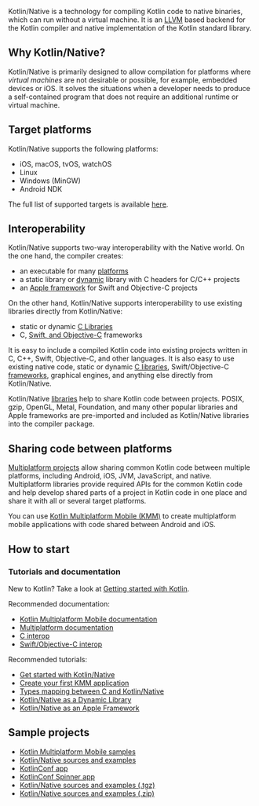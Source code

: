 [//]: # (title: Kotlin Native)

Kotlin/Native is a technology for compiling Kotlin code to native binaries, which can run without a virtual machine.
It is an [LLVM](https://llvm.org/) based backend for the Kotlin compiler and native implementation of the Kotlin standard
library.

## Why Kotlin/Native?

Kotlin/Native is primarily designed to allow compilation for platforms where *virtual machines* are not
desirable or possible, for example, embedded devices or iOS.
It solves the situations when a developer needs to produce a 
self-contained program that does not require an additional runtime or virtual machine.

## Target platforms

Kotlin/Native supports the following platforms:
   * iOS, macOS, tvOS, watchOS
   * Linux
   * Windows (MinGW)
   * Android NDK

The full list of supported targets is available [here](mpp-supported-platforms.md).


## Interoperability

Kotlin/Native supports two-way interoperability with the Native world. 
On the one hand, the compiler creates:
* an executable for many [platforms](#target-platforms)
* a static library or [dynamic](native-dynamic-libraries.md) library with C headers for C/C++ projects
* an [Apple framework](apple-framework.md) for Swift and Objective-C projects

On the other hand, Kotlin/Native supports interoperability to use existing libraries
directly from Kotlin/Native:
* static or dynamic [C Libraries](native-c-interop.md)
* C, [Swift, and Objective-C](native-objc-interop.md) frameworks

It is easy to include a compiled Kotlin code into
existing projects written in C, C++, Swift, Objective-C, and other languages.
It is also easy to use existing native code, 
static or dynamic [C libraries](native-c-interop.md),
Swift/Objective-C [frameworks](native-objc-interop.md),
graphical engines, and anything else directly from Kotlin/Native.

Kotlin/Native [libraries](native-platform-libs.md) help to share Kotlin
code between projects.
POSIX, gzip, OpenGL, Metal, Foundation, and many other popular libraries and Apple frameworks
are pre-imported and included as Kotlin/Native libraries into the compiler package.

## Sharing code between platforms

[Multiplatform projects](multiplatform.md) allow sharing common Kotlin code between multiple platforms, including Android, iOS, JVM, JavaScript, and native. 
Multiplatform libraries provide required APIs for the common Kotlin code and help develop shared parts of a project in 
Kotlin code in one place and share it with all or several target platforms.

You can use [Kotlin Multiplatform Mobile (KMM)](https://kotlinlang.org/lp/mobile/) to create multiplatform mobile applications with code shared between Android and iOS.

## How to start

### Tutorials and documentation

New to Kotlin? Take a look at [Getting started with Kotlin](getting-started.md).

Recommended documentation: 
* [Kotlin Multiplatform Mobile documentation](https://kotlinlang.org/docs/mobile/home.html)
* [Multiplatform documentation](mpp-intro.md)
* [C interop](native-c-interop.md)
* [Swift/Objective-C interop](native-objc-interop.md)

Recommended tutorials:
* [Get started with Kotlin/Native](native-get-started.md)
* [Create your first KMM application](https://kotlinlang.org/docs/mobile/create-first-app.html)
* [Types mapping between C and Kotlin/Native](mapping-primitive-data-types-from-c.md)
* [Kotlin/Native as a Dynamic Library](native-dynamic-libraries.md) 
* [Kotlin/Native as an Apple Framework](apple-framework.md)

## Sample projects

* [Kotlin Multiplatform Mobile samples](https://kotlinlang.org/docs/mobile/samples.html)
* [Kotlin/Native sources and examples](https://github.com/JetBrains/kotlin/tree/master/kotlin-native/samples) 
* [KotlinConf app](https://github.com/JetBrains/kotlinconf-app) 
* [KotlinConf Spinner app](https://github.com/jetbrains/kotlinconf-spinner)
* [Kotlin/Native sources and examples (.tgz)](https://download.jetbrains.com/kotlin/native/kotlin-native-samples-1.0.1.tar.gz)
* [Kotlin/Native sources and examples (.zip)](https://download.jetbrains.com/kotlin/native/kotlin-native-samples-1.0.1.zip)


